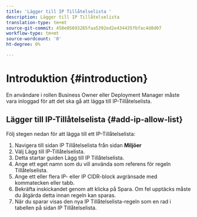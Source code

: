 ```yaml
---
title: 'Lägger till IP Tillåtelselista '
description: Lägger till IP Tillåtelselista
translation-type: tm+mt
source-git-commit: 458e05693265faa5392ed2e434435fbfac4d8d07
workflow-type: tm+mt
source-wordcount: '0'
ht-degree: 0%

---
```



# Introduktion {#introduction}

En användare i rollen Business Owner eller Deployment Manager måste vara inloggad för att det ska gå att lägga till IP-Tillåtelselista.

## Lägger till IP-Tillåtelselista {#add-ip-allow-list}

Följ stegen nedan för att lägga till ett IP-Tillåtelselista:

1. Navigera till sidan IP Tillåtelselista från sidan **Miljöer**
1. Välj Lägg till IP-Tillåtelselista.
1. Detta startar guiden Lägg till IP Tillåtelselista.
1. Ange ett eget namn som du vill använda som referens för regeln Tillåtelselista.
1. Ange ett eller flera IP- eller IP CIDR-block avgränsade med kommatecken eller tabb.
1. Bekräfta inskickandet genom att klicka på Spara. Om fel upptäcks måste du åtgärda detta innan regeln kan sparas.
1. När du sparar visas den nya IP Tillåtelselista-regeln som en rad i tabellen på sidan IP Tillåtelselista.

